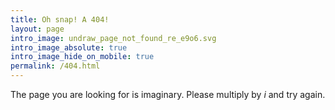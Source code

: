 ```yaml
---
title: Oh snap! A 404!
layout: page
intro_image: undraw_page_not_found_re_e9o6.svg
intro_image_absolute: true
intro_image_hide_on_mobile: true
permalink: /404.html
---
```


The page you are looking for is imaginary. Please multiply by *i* and try again.
